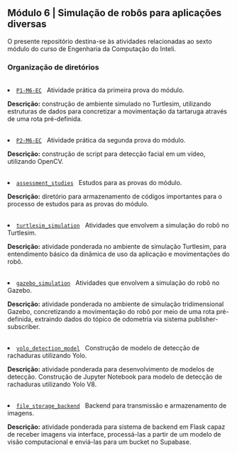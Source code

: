 <h2>Módulo 6 | Simulação de robôs para aplicações diversas</h2>

<p>O presente repositório destina-se às atividades relacionadas ao sexto módulo do curso de Engenharia da Computação do Inteli.</p>

<h3>Organização de diretórios</h3><br>

<li><a href="https://github.com/amandafontes/M6-Inteli-Robot-Simulation/tree/main/P1-M6-EC"><code>P1-M6-EC</code></a>&nbsp;&nbsp;&nbsp;Atividade prática da primeira prova do módulo.<br>
  <p><b>Descrição:</b> construção de ambiente simulado no Turtlesim, utilizando estruturas de dados para concretizar a movimentação da tartaruga através de uma rota pré-definida.</p>
<br>

<li><a href="https://github.com/amandafontes/M6-Inteli-Robot-Simulation/tree/main/P2-M6-EC"><code>P2-M6-EC</code></a>&nbsp;&nbsp;&nbsp;Atividade prática da segunda prova do módulo.<br>
  <p><b>Descrição:</b> construção de script para detecção facial em um vídeo, utilizando OpenCV.</p>
<br>

<li><a href="https://github.com/amandafontes/M6-Inteli-Robot-Simulation/tree/main/assessment_studies"><code>assessment_studies</code></a>&nbsp;&nbsp;&nbsp;Estudos para as provas do módulo.<br>
    <p><b>Descrição:</b> diretório para armazenamento de códigos importantes para o processo de estudos para as provas do módulo.</p>
  <br>
  
<li><a href="https://github.com/amandafontes/M6-Inteli-Robot-Simulation/tree/main/turtlesim_simulation"><code>turtlesim_simulation</code></a>&nbsp;&nbsp;&nbsp;Atividades que envolvem a simulação do robô no Turtlesim.<br>
    <p><b>Descrição:</b> atividade ponderada no ambiente de simulação Turtlesim, para entendimento básico da dinâmica de uso da aplicação e movimentações do robô.</p>
  <br>

<li><a href="https://github.com/amandafontes/M6-Inteli-Robot-Simulation/tree/main/gazebo_simulation"><code>gazebo_simulation</code></a>&nbsp;&nbsp;&nbsp;Atividades que envolvem a simulação do robô no Gazebo.<br>
    <p><b>Descrição:</b> atividade ponderada no ambiente de simulação tridimensional Gazebo, concretizando a movimentação do robô por meio de uma rota pré-definida, extraindo dados do tópico de odometria via sistema publisher-subscriber.</p>
  <br>

<li><a href="https://github.com/amandafontes/M6-Inteli-Robot-Simulation/tree/main/yolo_detection_model"><code>yolo_detection_model</code></a>&nbsp;&nbsp;&nbsp;Construção de modelo de detecção de rachaduras utilizando Yolo.<br>
      <p><b>Descrição:</b> atividade ponderada para desenvolvimento de modelos de detecção. Construção de Jupyter Notebook para modelo de detecção de rachaduras utilizando Yolo V8.</p>
  <br>

<li><a href="https://github.com/amandafontes/M6-Inteli-Robot-Simulation/tree/main/file_storage_backend"><code>file_storage_backend</code></a>&nbsp;&nbsp;&nbsp;Backend para transmissão e armazenamento de imagens.<br>
      <p><b>Descrição:</b> atividade ponderada para sistema de backend em Flask capaz de receber imagens via interface, processá-las a partir de um modelo de visão computacional e enviá-las para um bucket no Supabase.</p>
  <br>
